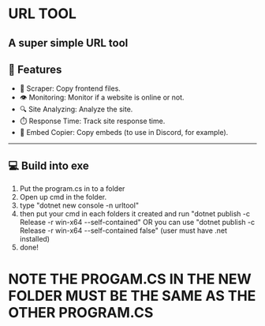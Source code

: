 # **URL TOOL**

A super simple URL tool
---
## 🚀 Features  

- 📂 Scraper: Copy frontend files.  
- 👁️ Monitoring: Monitor if a website is online or not.  
- 🔍 Site Analyzing: Analyze the site.  
- ⏱️ Response Time: Track site response time.  
- 📎 Embed Copier: Copy embeds (to use in Discord, for example).  

---

## **💻 Build into exe**

1. Put the program.cs in to a folder
2. Open up cmd in the folder.
3. type "dotnet new console -n urltool"
4. then put your cmd in each folders it created and run "dotnet publish -c Release -r win-x64 --self-contained" OR you can use "dotnet publish -c Release -r win-x64 --self-contained false" (user must have .net installed)
5. done!

# NOTE **THE PROGAM.CS IN THE NEW FOLDER MUST BE THE SAME AS THE OTHER PROGRAM.CS**
